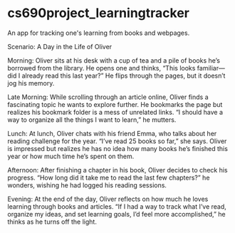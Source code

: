 # cs690project_learningtracker
An app for tracking one's learning from books and webpages. 

Scenario: A Day in the Life of Oliver

Morning: Oliver sits at his desk with a cup of tea and a pile of books he’s borrowed from the library. He opens one and thinks, “This looks familiar—did I already read this last year?” He flips through the pages, but it doesn’t jog his memory.

Late Morning: While scrolling through an article online, Oliver finds a fascinating topic he wants to explore further. He bookmarks the page but realizes his bookmark folder is a mess of unrelated links. “I should have a way to organize all the things I want to learn,” he mutters.

Lunch: At lunch, Oliver chats with his friend Emma, who talks about her reading challenge for the year. “I’ve read 25 books so far,” she says. Oliver is impressed but realizes he has no idea how many books he’s finished this year or how much time he’s spent on them.

Afternoon: After finishing a chapter in his book, Oliver decides to check his progress. “How long did it take me to read the last few chapters?” he wonders, wishing he had logged his reading sessions.

Evening: At the end of the day, Oliver reflects on how much he loves learning through books and articles. “If I had a way to track what I’ve read, organize my ideas, and set learning goals, I’d feel more accomplished,” he thinks as he turns off the light.


